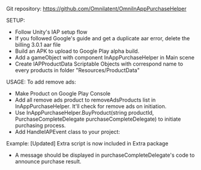 Git repository: https://github.com/Omnilatent/OmniInAppPurchaseHelper

SETUP:
- Follow Unity's IAP setup flow
- If you followed Google's guide and get a duplicate aar error, delete the billing 3.0.1 aar file
- Build an APK to upload to Google Play alpha build.
- Add a gameObject with component InAppPurchaseHelper in Main scene
- Create IAPProductData Scriptable Objects with correspond name to every products in folder "Resources/ProductData"

USAGE:
To add remove ads:
- Make Product on Google Play Console
- Add all remove ads product to removeAdsProducts list in InAppPurchaseHelper. It'll check for remove ads on initiation.
- Use InAppPurchaseHelper.BuyProduct(string productId, PurchaseCompleteDelegate purchaseCompleteDelegate) to initiate purchasing process.
- Add HandleIAPEvent class to your project:

Example: [Updated] Extra script is now included in Extra package

- A message should be displayed in purchaseCompleteDelegate's code to announce purchase result.
